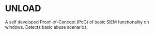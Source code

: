 # UNLOAD
A self developed Proof-of-Concept (PoC) of basic SIEM functionality on windows. Detects basic abuse scenarios.
